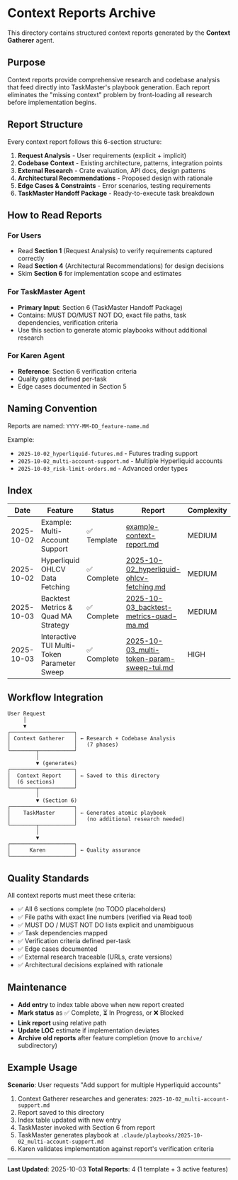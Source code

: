 # Context Reports Archive

This directory contains structured context reports generated by the **Context Gatherer** agent.

## Purpose

Context reports provide comprehensive research and codebase analysis that feed directly into TaskMaster's playbook generation. Each report eliminates the "missing context" problem by front-loading all research before implementation begins.

## Report Structure

Every context report follows this 6-section structure:

1. **Request Analysis** - User requirements (explicit + implicit)
2. **Codebase Context** - Existing architecture, patterns, integration points
3. **External Research** - Crate evaluation, API docs, design patterns
4. **Architectural Recommendations** - Proposed design with rationale
5. **Edge Cases & Constraints** - Error scenarios, testing requirements
6. **TaskMaster Handoff Package** - Ready-to-execute task breakdown

## How to Read Reports

### For Users
- Read **Section 1** (Request Analysis) to verify requirements captured correctly
- Read **Section 4** (Architectural Recommendations) for design decisions
- Skim **Section 6** for implementation scope and estimates

### For TaskMaster Agent
- **Primary Input**: Section 6 (TaskMaster Handoff Package)
- Contains: MUST DO/MUST NOT DO, exact file paths, task dependencies, verification criteria
- Use this section to generate atomic playbooks without additional research

### For Karen Agent
- **Reference**: Section 6 verification criteria
- Quality gates defined per-task
- Edge cases documented in Section 5

## Naming Convention

Reports are named: `YYYY-MM-DD_feature-name.md`

Example:
- `2025-10-02_hyperliquid-futures.md` - Futures trading support
- `2025-10-02_multi-account-support.md` - Multiple Hyperliquid accounts
- `2025-10-03_risk-limit-orders.md` - Advanced order types

## Index

| Date | Feature | Status | Report | Complexity | LOC |
|------|---------|--------|--------|------------|-----|
| 2025-10-02 | Example: Multi-Account Support | ✅ Template | [example-context-report.md](example-context-report.md) | MEDIUM | ~275 |
| 2025-10-02 | Hyperliquid OHLCV Data Fetching | ✅ Complete | [2025-10-02_hyperliquid-ohlcv-fetching.md](2025-10-02_hyperliquid-ohlcv-fetching.md) | MEDIUM | ~350 |
| 2025-10-03 | Backtest Metrics & Quad MA Strategy | ✅ Complete | [2025-10-03_backtest-metrics-quad-ma.md](2025-10-03_backtest-metrics-quad-ma.md) | MEDIUM | ~309 |
| 2025-10-03 | Interactive TUI Multi-Token Parameter Sweep | ✅ Complete | [2025-10-03_multi-token-param-sweep-tui.md](2025-10-03_multi-token-param-sweep-tui.md) | HIGH | ~1564 |

## Workflow Integration

```
User Request
     │
     ▼
┌────────────────────┐
│ Context Gatherer   │ ← Research + Codebase Analysis
│                    │   (7 phases)
└────────┬───────────┘
         │
         ▼ (generates)
┌────────────────────┐
│  Context Report    │ ← Saved to this directory
│  (6 sections)      │
└────────┬───────────┘
         │
         ▼ (Section 6)
┌────────────────────┐
│    TaskMaster      │ ← Generates atomic playbook
│                    │   (no additional research needed)
└────────┬───────────┘
         │
         ▼
┌────────────────────┐
│      Karen         │ ← Quality assurance
└────────────────────┘
```

## Quality Standards

All context reports must meet these criteria:

- ✅ All 6 sections complete (no TODO placeholders)
- ✅ File paths with exact line numbers (verified via Read tool)
- ✅ MUST DO / MUST NOT DO lists explicit and unambiguous
- ✅ Task dependencies mapped
- ✅ Verification criteria defined per-task
- ✅ Edge cases documented
- ✅ External research traceable (URLs, crate versions)
- ✅ Architectural decisions explained with rationale

## Maintenance

- **Add entry** to index table above when new report created
- **Mark status** as ✅ Complete, ⏳ In Progress, or ❌ Blocked
- **Link report** using relative path
- **Update LOC** estimate if implementation deviates
- **Archive old reports** after feature completion (move to `archive/` subdirectory)

## Example Usage

**Scenario**: User requests "Add support for multiple Hyperliquid accounts"

1. Context Gatherer researches and generates: `2025-10-02_multi-account-support.md`
2. Report saved to this directory
3. Index table updated with new entry
4. TaskMaster invoked with Section 6 from report
5. TaskMaster generates playbook at `.claude/playbooks/2025-10-02_multi-account-support.md`
6. Karen validates implementation against report's verification criteria

---

**Last Updated**: 2025-10-03
**Total Reports**: 4 (1 template + 3 active features)
